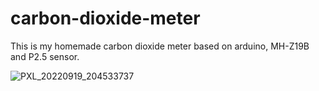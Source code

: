 # carbon-dioxide-meter
This is my homemade carbon dioxide meter based on arduino, MH-Z19B and P2.5 sensor.


![PXL_20220919_204533737](https://user-images.githubusercontent.com/105712313/191032522-0068e869-b791-467e-b769-b14e65526a37.jpg)
